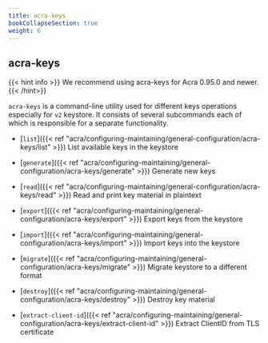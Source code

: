 ```yaml
---
title: acra-keys
bookCollapseSection: true
weight: 6
---
```


## acra-keys

{{< hint info >}}
We recommend using acra-keys for Acra 0.95.0 and newer.
{{< /hint>}}


`acra-keys` is a command-line utility used for different keys operations
especially for `v2` keystore. It consists of several subcommands each of which is responsible for a separate functionality.

* [`list`]({{< ref "acra/configuring-maintaining/general-configuration/acra-keys/list" >}})
  List available keys in the keystore

* [`generate`]({{< ref "acra/configuring-maintaining/general-configuration/acra-keys/generate" >}})
  Generate new keys

* [`read`]({{< ref "acra/configuring-maintaining/general-configuration/acra-keys/read" >}})
  Read and print key material in plaintext

* [`export`]({{< ref "acra/configuring-maintaining/general-configuration/acra-keys/export" >}})
  Export keys from the keystore

* [`import`]({{< ref "acra/configuring-maintaining/general-configuration/acra-keys/import" >}})
  Import keys into the keystore

* [`migrate`]({{< ref "acra/configuring-maintaining/general-configuration/acra-keys/migrate" >}})
  Migrate keystore to a different format

* [`destroy`]({{< ref "acra/configuring-maintaining/general-configuration/acra-keys/destroy" >}})
  Destroy key material

* [`extract-client-id`]({{< ref "acra/configuring-maintaining/general-configuration/acra-keys/extract-client-id" >}})
  Extract ClientID from TLS certificate